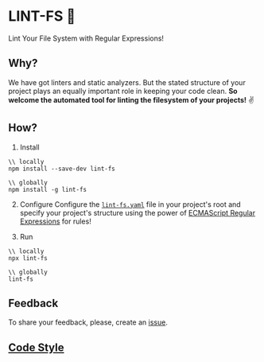 # LINT-FS 📐
Lint Your File System with Regular Expressions!

## Why?
We have got linters and static analyzers. But the stated structure of your project plays an equally important role in keeping your code clean.
**So welcome the automated tool for linting the filesystem of your projects!** ✌️

## How?
1. Install
```
\\ locally
npm install --save-dev lint-fs

\\ globally
npm install -g lint-fs
```
2. Configure
Configure the [`lint-fs.yaml`](lint-fs.yaml) file in your project's root and specify your project's structure using the power of [ECMAScript Regular Expressions](https://regex101.com/) for rules!

3. Run
```
\\ locally
npx lint-fs

\\ globally
lint-fs
```

## Feedback
To share your feedback, please, create an [issue](https://github.com/eshekak/lint-fs/issues).

## [Code Style](./CODESTYLE.md)
